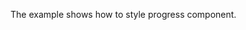 The example shows how to style progress component.

<snippet id='progress-style-html'/>
<snippet id='progress-style-css-ng'/>